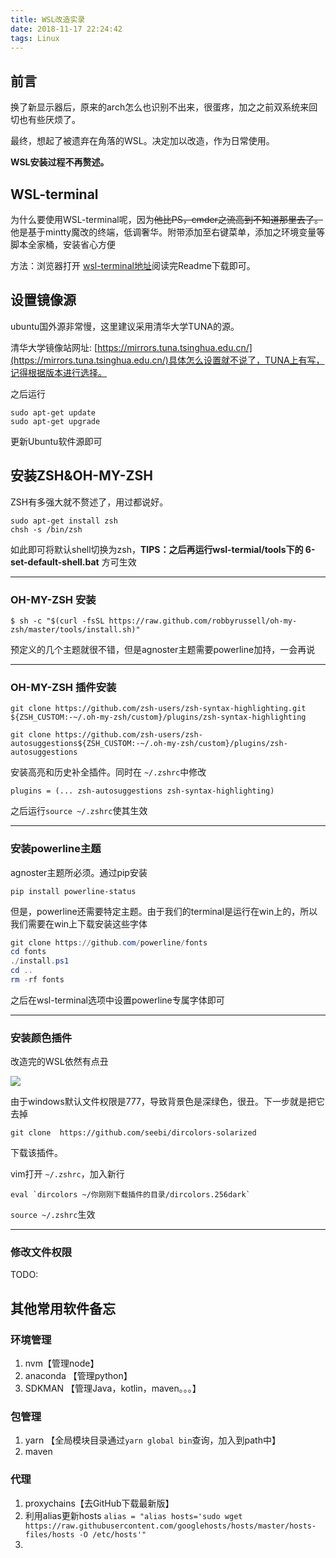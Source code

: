 ```yaml
---
title: WSL改造实录
date: 2018-11-17 22:24:42
tags: Linux
---
```


## 前言

换了新显示器后，原来的arch怎么也识别不出来，很蛋疼，加之之前双系统来回切也有些厌烦了。

最终，想起了被遗弃在角落的WSL。决定加以改造，作为日常使用。


**WSL安装过程不再赘述。**

<!-- more -->

## WSL-terminal

为什么要使用WSL-terminal呢，因为<del>他比PS，cmder之流高到不知道那里去了。</del> 他是基于mintty魔改的终端，低调奢华。附带添加至右键菜单，添加之环境变量等脚本全家桶，安装省心方便

方法：浏览器打开 [wsl-terminal地址](https://github.com/goreliu/wsl-terminal)阅读完Readme下载即可。

## 设置镜像源

ubuntu国外源非常慢，这里建议采用清华大学TUNA的源。

清华大学镜像站网址: [https://mirrors.tuna.tsinghua.edu.cn/](https://mirrors.tuna.tsinghua.edu.cn/)具体怎么设置就不说了，TUNA上有写，记得根据版本进行选择。

之后运行
```shell
sudo apt-get update
sudo apt-get upgrade
```
更新Ubuntu软件源即可

## 安装ZSH&OH-MY-ZSH

ZSH有多强大就不赘述了，用过都说好。

```shell
sudo apt-get install zsh
chsh -s /bin/zsh
```

如此即可将默认shell切换为zsh，**TIPS：之后再运行wsl-termial/tools下的 6-set-default-shell.bat** 方可生效

---

### OH-MY-ZSH 安装

```shell
$ sh -c "$(curl -fsSL https://raw.github.com/robbyrussell/oh-my-zsh/master/tools/install.sh)"
```

预定义的几个主题就很不错，但是agnoster主题需要powerline加持，一会再说

---

### OH-MY-ZSH 插件安装

```shell
git clone https://github.com/zsh-users/zsh-syntax-highlighting.git ${ZSH_CUSTOM:-~/.oh-my-zsh/custom}/plugins/zsh-syntax-highlighting

git clone https://github.com/zsh-users/zsh-autosuggestions${ZSH_CUSTOM:-~/.oh-my-zsh/custom}/plugins/zsh-autosuggestions
```

安装高亮和历史补全插件。同时在 `~/.zshrc`中修改

```shell
plugins = (... zsh-autosuggestions zsh-syntax-highlighting)
```

之后运行`source ~/.zshrc`使其生效



---

### 安装powerline主题

agnoster主题所必须。通过pip安装

`pip install powerline-status`

但是，powerline还需要特定主题。由于我们的terminal是运行在win上的，所以我们需要在win上下载安装这些字体

```powershell
git clone https://github.com/powerline/fonts
cd fonts
./install.ps1
cd ..
rm -rf fonts
```

之后在wsl-terminal选项中设置powerline专属字体即可

---

### 安装颜色插件

改造完的WSL依然有点丑

![](https://cdn-images-1.medium.com/max/1200/1*nQF2vf2K9iPpBhuzBWxS1w.png)



由于windows默认文件权限是777，导致背景色是深绿色，很丑。下一步就是把它去掉

```shell
git clone  https://github.com/seebi/dircolors-solarized
```

下载该插件。

vim打开 `~/.zshrc`，加入新行

```shell
eval `dircolors ~/你刚刚下载插件的目录/dircolors.256dark`
```

`source ~/.zshrc`生效

---

### 修改文件权限

TODO:



## 其他常用软件备忘

### 环境管理

1. nvm【管理node】
2. anaconda 【管理python】
3. SDKMAN 【管理Java，kotlin，maven。。。】

### 包管理

1. yarn 【全局模块目录通过`yarn global bin`查询，加入到path中】
2. maven

### 代理

1. proxychains【去GitHub下载最新版】
2. 利用alias更新hosts
    `alias = "alias hosts='sudo wget https://raw.githubusercontent.com/googlehosts/hosts/master/hosts-files/hosts -O /etc/hosts'"`
3.  